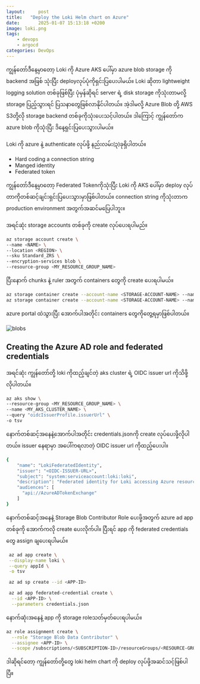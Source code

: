 ```yaml
---
layout:     post
title:   "Deploy the Loki Helm chart on Azure"
date:       2025-01-07 15:13:18 +0200
image: loki.png
tags:
    - devops
    - argocd
categories: DevOps
---
```


<p>ကျွန်တော်ဒီနေ့မှာတော့ Loki ကို Azure AKS ပေါ်မှာ azure blob storage ကို backend အဖြစ် သုံးပြီး deployလုပ်ပုံကိုရှင်းပြပေးပါမယ်။ Loki ဆိုတာ lightweight logging solution တစ်ခုဖြစ်ပြီး ပုံမှန်ဆိုရင် server ရဲ့ disk storage ကိုသုံးတာမလို့ storage ပြည့်သွားရင် ပြသနာတွေဖြစ်လာနိုင်ပါတယ်။ အဲ့ဒါမလို့ ​Azure Blob တို့ AWS S3တို့လို storage backend တစ်ခုကိုသုံးပေးသင့်ပါတယ်။ ဒါကြောင့် ကျွန်တော်က azure blob ကိုသုံးပြီး ဒိနေ့ရှင်းပြပေးသွားပါမယ်။ </p>

Loki ကို azure နဲ့ authenticate လုပ်ဖို့ နည်းလမ်း(၃)ခုရှိပါတယ်။

-   Hard coding a connection string
-   Manged identity
-   Federated token

ကျွန်တော်ဒီနေ့မှာတော့ Federated Tokenကိုသုံးပြီး Loki ကို AKS ပေါ်မှာ deploy လုပ်တာကိုတစ်ဆင့်ချင်းရှင်းပြပေးသွားမှာဖြစ်ပါတယ်။ connection string ကိုသုံးတာက production environment အတွက်အဆင်မပြေပါဘူး။

<p> အရင်ဆုံး storage accounts တစ်ခုကို create လုပ်ပေးရပါမည်။</p>

```bash
az storage account create \
--name <NAME> \
--location <REGION> \
--sku Standard_ZRS \
--encryption-services blob \
--resource-group <MY_RESOURCE_GROUP_NAME>
```
<p>ပြီးနောက် chunks နဲ့ ruler အတွက် containers တွေကို create ပေးရပါမယ်။</p>

```bash
az storage container create --account-name <STORAGE-ACCOUNT-NAME> --name <CHUNK-BUCKET-NAME> --auth-mode login && \
az storage container create --account-name <STORAGE-ACCOUNT-NAME> --name <RULER-BUCKET-NAME> --auth-mode login
```
azure portal ထဲသွားပြီး အောက်ပါအတိုင်း containers တွေကိုတွေ့ရမှာဖြစ်ပါတယ်။

![blobs](https://raw.githubusercontent.com/thaunghtike-share/thaunghtike-share.github.io/master/images/blobs.png)

<h2>Creating the Azure AD role and federated credentials</h2>

<p>အရင်ဆုံး ကျွန်တော်တို့ loki ကိုထည့်ချင်တဲ့ aks cluster ရဲ့ OIDC issuer url ကိုသိဖို့လိုပါတယ်။</p>

```bash
az aks show \
--resource-group <MY_RESOURCE_GROUP_NAME> \
--name <MY_AKS_CLUSTER_NAME> \
--query "oidcIssuerProfile.issuerUrl" \
-o tsv
```
<p>နောက်တစ်ဆင့်အနေနဲ့အောက်ပါအတိုင်း credentials.jsonကို create လုပ်ပေးဖို့လိုပါတယ်။ issuer နေရာမှာ အပေါ်ကရလာတဲ့ OIDC issuer url ကိုထည့်ပေးပါ။</p>

```bash
{
    "name": "LokiFederatedIdentity",
    "issuer": "<OIDC-ISSUER-URL>",
    "subject": "system:serviceaccount:loki:loki",
    "description": "Federated identity for Loki accessing Azure resources",
    "audiences": [
      "api://AzureADTokenExchange"
    ]
}
```

<p>နောက်တစ်ဆင့်အနေနဲ့ Storage Blob Contributor Role ပေးဖို့အတွက် azure ad app တစ်ခုကို အောက်ကလို create ပေးလိုက်ပါ။ ပြီးရင် app ကို federated credentials တွေ assign ချပေးရပါမယ်။</p>

```bash
 az ad app create \
 --display-name loki \
 --query appId \
 -o tsv

 az ad sp create --id <APP-ID>

 az ad app federated-credential create \
  --id <APP-ID> \
  --parameters credentials.json
 ```

<p>နောက်ဆုံးအနေနဲ့ app ကို storage roleသတ်မှတ်ပေးရပါမယ်။</p>

```bash
az role assignment create \
  --role "Storage Blob Data Contributor" \
  --assignee <APP-ID> \
  --scope /subscriptions/<SUBSCRIPTION-ID>/resourceGroups/<RESOURCE-GROUP>/providers/Microsoft.Storage/storageAccounts/<STORAGE-ACCOUNT-NAME>
```

ဒါဆိုရင်တော့ ကျွန်တော်တို့တွေ loki helm chart ကို deploy လုပ်ဖို့အဆင်သင့်ဖြစ်ပါပြီ။



